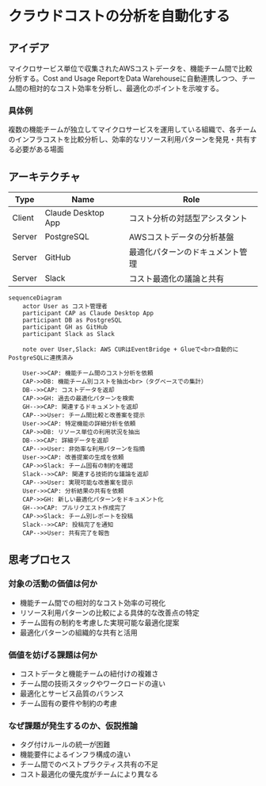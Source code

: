 # クラウドコストの分析を自動化する

## アイデア
マイクロサービス単位で収集されたAWSコストデータを、機能チーム間で比較分析する。Cost and Usage ReportをData Warehouseに自動連携しつつ、チーム間の相対的なコスト効率を分析し、最適化のポイントを示唆する。

### 具体例
複数の機能チームが独立してマイクロサービスを運用している組織で、各チームのインフラコストを比較分析し、効率的なリソース利用パターンを発見・共有する必要がある場面

## アーキテクチャ
| Type | Name | Role |
|--|--|--|
| Client | Claude Desktop App | コスト分析の対話型アシスタント |
| Server | PostgreSQL | AWSコストデータの分析基盤 |
| Server | GitHub | 最適化パターンのドキュメント管理 |
| Server | Slack | コスト最適化の議論と共有 |

```mermaid
sequenceDiagram
    actor User as コスト管理者
    participant CAP as Claude Desktop App
    participant DB as PostgreSQL
    participant GH as GitHub
    participant Slack as Slack
    
    note over User,Slack: AWS CURはEventBridge + Glueで<br>自動的にPostgreSQLに連携済み
    
    User->>CAP: 機能チーム間のコスト分析を依頼
    CAP->>DB: 機能チーム別コストを抽出<br>（タグベースでの集計）
    DB-->>CAP: コストデータを返却
    CAP->>GH: 過去の最適化パターンを検索
    GH-->>CAP: 関連するドキュメントを返却
    CAP-->>User: チーム間比較と改善案を提示
    User->>CAP: 特定機能の詳細分析を依頼
    CAP->>DB: リソース単位の利用状況を抽出
    DB-->>CAP: 詳細データを返却
    CAP-->>User: 非効率な利用パターンを指摘
    User->>CAP: 改善提案の生成を依頼
    CAP->>Slack: チーム固有の制約を確認
    Slack-->>CAP: 関連する技術的な議論を返却
    CAP-->>User: 実現可能な改善案を提示
    User->>CAP: 分析結果の共有を依頼
    CAP->>GH: 新しい最適化パターンをドキュメント化
    GH-->>CAP: プルリクエスト作成完了
    CAP->>Slack: チーム別レポートを投稿
    Slack-->>CAP: 投稿完了を通知
    CAP-->>User: 共有完了を報告
```

## 思考プロセス

### 対象の活動の価値は何か
- 機能チーム間での相対的なコスト効率の可視化
- リソース利用パターンの比較による具体的な改善点の特定
- チーム固有の制約を考慮した実現可能な最適化提案
- 最適化パターンの組織的な共有と活用

### 価値を妨げる課題は何か
- コストデータと機能チームの紐付けの複雑さ
- チーム間の技術スタックやワークロードの違い
- 最適化とサービス品質のバランス
- チーム固有の要件や制約の考慮

### なぜ課題が発生するのか、仮説推論
- タグ付けルールの統一が困難
- 機能要件によるインフラ構成の違い
- チーム間でのベストプラクティス共有の不足
- コスト最適化の優先度がチームにより異なる
